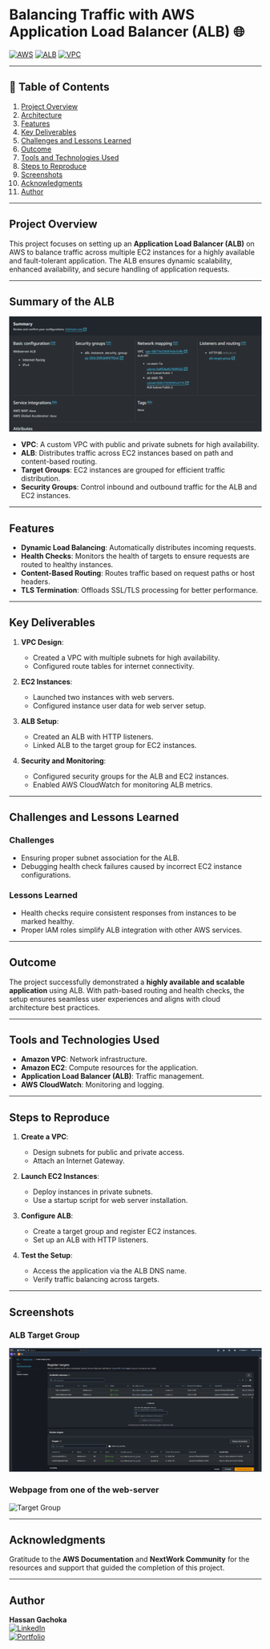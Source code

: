 # Balancing Traffic with AWS Application Load Balancer (ALB) 🌐

[![AWS](https://img.shields.io/badge/AWS-100000?style=flat&logo=amazon&logoColor=FFFFFF&labelColor=5C5C5C&color=FF7300)](https://aws.amazon.com/)
[![ALB](https://img.shields.io/badge/AWS_ALB-100000?style=flat&logo=amazonaws&logoColor=white&labelColor=494949&color=569A31)](https://docs.aws.amazon.com/elasticloadbalancing/)
[![VPC](https://img.shields.io/badge/AWS_VPC-100000?style=flat&logo=amazonaws&logoColor=white&labelColor=494949&color=569A31)](https://docs.aws.amazon.com/vpc/)

---

## 📜 Table of Contents

1. [Project Overview](#project-overview)
2. [Architecture](#architecture)
3. [Features](#features)
4. [Key Deliverables](#key-deliverables)
5. [Challenges and Lessons Learned](#challenges-and-lessons-learned)
6. [Outcome](#outcome)
7. [Tools and Technologies Used](#tools-and-technologies-used)
8. [Steps to Reproduce](#steps-to-reproduce)
9. [Screenshots](#screenshots)
10. [Acknowledgments](#acknowledgments)
11. [Author](#author)

---

## Project Overview

This project focuses on setting up an **Application Load Balancer (ALB)** on AWS to balance traffic across multiple EC2 instances for a highly available and fault-tolerant application. The ALB ensures dynamic scalability, enhanced availability, and secure handling of application requests.

---

## Summary of the ALB

![ALB Summary Diagram](./Images/summary.png)

- **VPC**: A custom VPC with public and private subnets for high availability.  
- **ALB**: Distributes traffic across EC2 instances based on path and content-based routing.  
- **Target Groups**: EC2 instances are grouped for efficient traffic distribution.  
- **Security Groups**: Control inbound and outbound traffic for the ALB and EC2 instances.

---

## Features

- **Dynamic Load Balancing**: Automatically distributes incoming requests.  
- **Health Checks**: Monitors the health of targets to ensure requests are routed to healthy instances.  
- **Content-Based Routing**: Routes traffic based on request paths or host headers.  
- **TLS Termination**: Offloads SSL/TLS processing for better performance.

---

## Key Deliverables

1. **VPC Design**:
   - Created a VPC with multiple subnets for high availability.
   - Configured route tables for internet connectivity.

2. **EC2 Instances**:
   - Launched two instances with web servers.
   - Configured instance user data for web server setup.

3. **ALB Setup**:
   - Created an ALB with HTTP listeners.
   - Linked ALB to the target group for EC2 instances.

4. **Security and Monitoring**:
   - Configured security groups for the ALB and EC2 instances.
   - Enabled AWS CloudWatch for monitoring ALB metrics.

---

## Challenges and Lessons Learned

### Challenges
- Ensuring proper subnet association for the ALB.  
- Debugging health check failures caused by incorrect EC2 instance configurations.  

### Lessons Learned
- Health checks require consistent responses from instances to be marked healthy.  
- Proper IAM roles simplify ALB integration with other AWS services.

---

## Outcome

The project successfully demonstrated a **highly available and scalable application** using ALB. With path-based routing and health checks, the setup ensures seamless user experiences and aligns with cloud architecture best practices.

---

## Tools and Technologies Used

- **Amazon VPC**: Network infrastructure.  
- **Amazon EC2**: Compute resources for the application.  
- **Application Load Balancer (ALB)**: Traffic management.  
- **AWS CloudWatch**: Monitoring and logging.  

---

## Steps to Reproduce

1. **Create a VPC**:
   - Design subnets for public and private access.
   - Attach an Internet Gateway.

2. **Launch EC2 Instances**:
   - Deploy instances in private subnets.
   - Use a startup script for web server installation.

3. **Configure ALB**:
   - Create a target group and register EC2 instances.
   - Set up an ALB with HTTP listeners.

4. **Test the Setup**:
   - Access the application via the ALB DNS name.
   - Verify traffic balancing across targets.

---

## Screenshots

### ALB Target Group  
![ALB Listener](./Images/target-group.png)

### Webpage from one of the web-server 
![Target Group](./Images/web-page.png)

---

## Acknowledgments

Gratitude to the **AWS Documentation** and **NextWork Community** for the resources and support that guided the completion of this project.

---

## Author

**Hassan Gachoka**  
[![LinkedIn](https://img.shields.io/badge/LinkedIn-Connect-blue?style=flat&logo=linkedin)](https://linkedin.com/in/gachokahassan)  
[![Portfolio](https://img.shields.io/badge/Portfolio-Explore-brightgreen)](https://learn.nextwork.org/overwhelmed_cyan_adorable_thunder/portfolio)
